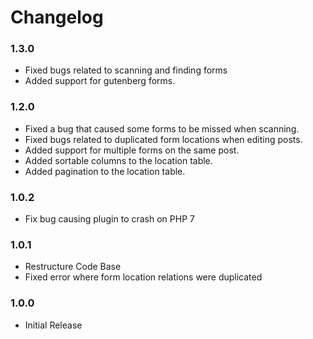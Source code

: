 # Changelog #

### 1.3.0 ###
* Fixed bugs related to scanning and finding forms
* Added support for gutenberg forms.

### 1.2.0 ###
* Fixed a bug that caused some forms to be missed when scanning.
* Fixed bugs related to duplicated form locations when editing posts.
* Added support for multiple forms on the same post.
* Added sortable columns to the location table.
* Added pagination to the location table.

### 1.0.2 ###
* Fix bug causing plugin to crash on PHP 7

### 1.0.1 ###
* Restructure Code Base
* Fixed error where form location relations were duplicated

### 1.0.0 ###
* Initial Release
